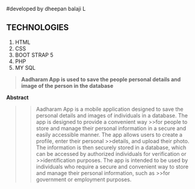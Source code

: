 #developed by dheepan balaji L
## TECHNOLOGIES

<ol>
  <li>HTML</li>
  <li>CSS</li>
  <li>BOOT STRAP 5</li>
  <li>PHP</li>
  <li>MY SQL</li>
</ol>

>**Aadharam App is used to save the people personal details and image of the person in the database**

**Abstract**


>> Aadharam App is a mobile application designed to save the personal details and images of individuals in a database. The app is designed to provide a convenient way >>for people to store and manage their personal information in a secure and easily accessible manner. The app allows users to create a profile, enter their personal >>details, and upload their photo. The information is then securely stored in a database, which can be accessed by authorized individuals for verification or >>identification purposes. The app is intended to be used by individuals who require a secure and convenient way to store and manage their personal information, such as >>for government or employment purposes.

